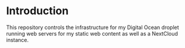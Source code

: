 # Introduction
This repository controls the infrastructure for my Digital Ocean droplet running web
servers for my static web content as well as a NextCloud instance.
